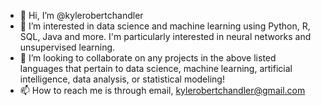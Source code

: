 - 👋 Hi, I’m @kylerobertchandler
- 👀 I’m interested in data science and machine learning using Python, R, SQL, Java and more. I'm particularly interested in neural networks and unsupervised learning.
- 💞️ I’m looking to collaborate on any projects in the above listed languages that pertain to data science, machine learning, artificial intelligence, data analysis, or statistical modeling!
- 📫 How to reach me is through email, kylerobertchandler@gmail.com
